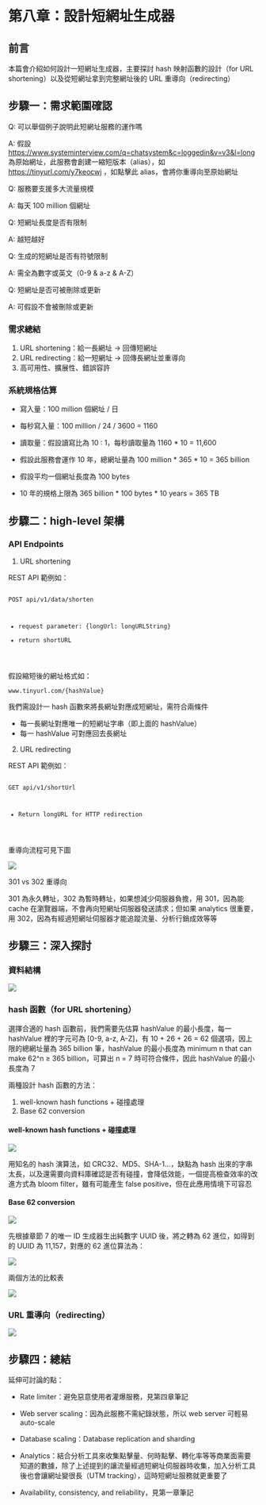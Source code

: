 # 第八章：設計短網址生成器

## 前言

本篇會介紹如何設計一短網址生成器，主要探討 hash 映射函數的設計（for URL shortening）以及從短網址拿到完整網址後的 URL 重導向（redirecting）

## 步驟一：需求範圍確認

Q: 可以舉個例子說明此短網址服務的運作嗎

A: 假設 https://www.systeminterview.com/q=chatsystem&c=loggedin&v=v3&l=long 為原始網址，此服務會創建一縮短版本（alias），如 https://tinyurl.com/y7keocwj ，如點擊此 alias，會將你重導向至原始網址

Q: 服務要支援多大流量規模

A: 每天 100 million 個網址

Q: 短網址長度是否有限制

A: 越短越好

Q: 生成的短網址是否有符號限制

A: 需全為數字或英文（0-9 & a-z & A-Z）

Q: 短網址是否可被刪除或更新

A: 可假設不會被刪除或更新

### 需求總結

1. URL shortening：給一長網址 -> 回傳短網址
2. URL redirecting：給一短網址 -> 回傳長網址並重導向
3. 高可用性、擴展性、錯誤容許

### 系統規格估算

- 寫入量：100 million 個網址 / 日

- 每秒寫入量：100 million / 24 / 3600 = 1160

- 讀取量：假設讀寫比為 10 : 1，每秒讀取量為 1160 * 10 = 11,600

- 假設此服務會運作 10 年，總網址量為 100 million * 365 * 10 = 365 billion

- 假設平均一個網址長度為 100 bytes

- 10 年的規格上限為 365 billion * 100 bytes * 10 years = 365 TB

## 步驟二：high-level 架構

### API Endpoints

1. URL shortening

REST API 範例如：

<code>
POST api/v1/data/shorten

- request parameter: {longUrl: longURLString}
- return shortURL
</code>

假設縮短後的網址格式如：
```
www.tinyurl.com/{hashValue}
```

我們需設計一 hash 函數來將長網址對應成短網址，需符合兩條件

- 每一長網址對應唯一的短網址字串（即上面的 hashValue）
- 每一 hashValue 可對應回去長網址

2. URL redirecting

REST API 範例如：

<code>
GET api/v1/shortUrl

- Return longURL for HTTP redirection
</code>

重導向流程可見下圖

![](assets/redirect.png)

301 vs 302 重導向

301 為永久轉址，302 為暫時轉址，如果想減少伺服器負擔，用 301，因為能 cache 在瀏覽器端，不會再向短網址伺服器發送請求；但如果 analytics 很重要，用 302，因為有經過短網址伺服器才能追蹤流量、分析行銷成效等等

## 步驟三：深入探討

### 資料結構

![](assets/ds.png)

### hash 函數（for URL shortening）

選擇合適的 hash 函數前，我們需要先估算 hashValue 的最小長度，每一 hashValue 裡的字元可為 [0-9, a-z, A-Z]，有 10 + 26 + 26 = 62 個選項，因上限的總網址量為 365 billion 筆，hashValue 的最小長度為 minimum n that can make 62^n ≥ 365 billion，可算出 n = 7 時可符合條件，因此 hashValue 的最小長度為 7

兩種設計 hash 函數的方法：

1. well-known hash functions + 碰撞處理
2. Base 62 conversion

#### well-known hash functions + 碰撞處理

![](assets/hash_with_collision.png)

用知名的 hash 演算法，如 CRC32、MD5、SHA-1...，缺點為 hash 出來的字串太長，以及還需要向資料庫確認是否有碰撞，會降低效能，一個提高檢查效率的改進方式為 bloom filter，雖有可能產生 false positive，但在此應用情境下可容忍

#### Base 62 conversion

![](assets/base62.png)

先根據章節 7 的唯一 ID 生成器生出純數字 UUID 後，將之轉為 62 進位，如得到的 UUID 為 11,157，對應的 62 進位算法為：

![](assets/base62_example.png)

兩個方法的比較表

![](assets/comparison.png)

### URL 重導向（redirecting）

![](assets/redirect_flow.png)

## 步驟四：總結

延伸可討論的點：

- Rate limiter：避免惡意使用者灌爆服務，見第四章筆記

- Web server scaling：因為此服務不需紀錄狀態，所以 web server 可輕易 auto-scale

- Database scaling：Database replication and sharding

- Analytics：結合分析工具來收集點擊量、何時點擊、轉化率等等商業面需要知道的數據，除了上述提到的讓流量經過短網址伺服器時收集，加入分析工具後也會讓網址變很長（UTM tracking），這時短網址服務就更重要了

- Availability, consistency, and reliability，見第一章筆記
